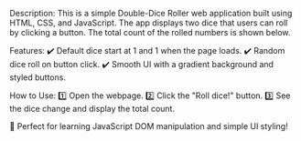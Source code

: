 Description:
This is a simple Double-Dice Roller web application built using HTML, CSS, and JavaScript. The app displays two dice that users can roll by clicking a button. The total count of the rolled numbers is shown below.

Features:
✔️ Default dice start at 1 and 1 when the page loads.
✔️ Random dice roll on button click.
✔️ Smooth UI with a gradient background and styled buttons.

How to Use:
1️⃣ Open the webpage.
2️⃣ Click the "Roll dice!" button.
3️⃣ See the dice change and display the total count.

🚀 Perfect for learning JavaScript DOM manipulation and simple UI styling!








